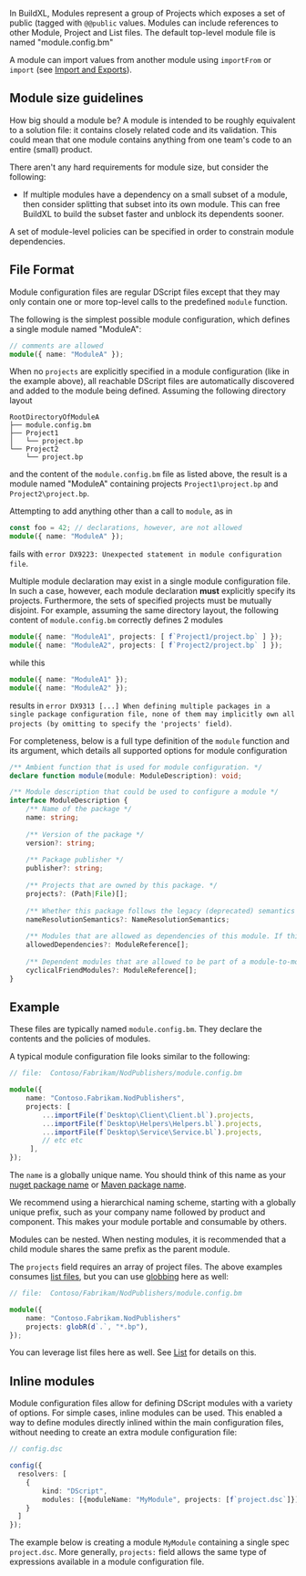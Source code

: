 In BuildXL, Modules represent a group of Projects which exposes a set of public (tagged with `@@public` values. Modules can include references to other Module, Project and List files. The default top-level module file is named "module.config.bm"

A module can import values from another module using `importFrom` or `import` (see [Import and Exports](./DScript/Import-export)).

## Module size guidelines
How big should a module be? A module is intended to be roughly equivalent to a solution file: it contains closely related code and its validation. This could mean that one module contains anything from one team's code to an entire (small) product. 

There aren't any hard requirements for module size, but consider the following:
* If multiple modules have a dependency on a small subset of a module, then consider splitting that subset into its own module. This can free BuildXL to build the subset faster and unblock its dependents sooner.

A set of module-level policies can be specified in order to constrain module dependencies.

## File Format
Module configuration files are regular DScript files except that they may only contain one or more top-level calls to the predefined `module` function.  

The following is the simplest possible module configuration, which defines a single module named "ModuleA":
```ts
// comments are allowed
module({ name: "ModuleA" });
```

When no `projects` are explicitly specified in a module configuration (like in the example above), all reachable DScript files are automatically discovered and added to the module being defined.  Assuming the following directory layout
```
RootDirectoryOfModuleA
├── module.config.bm
├── Project1
│   └── project.bp
└── Project2
    └── project.bp
```
and the content of the `module.config.bm` file as listed above, the result is a module named "ModuleA" containing projects `Project1\project.bp` and `Project2\project.bp`.

Attempting to add anything other than a call to `module`, as in
```ts
const foo = 42; // declarations, however, are not allowed
module({ name: "ModuleA" });
```
fails with `error DX9223: Unexpected statement in module configuration file`.

Multiple module declaration may exist in a single module configuration file.  In such a case, however, each module declaration **must** explicitly specify its projects. Furthermore, the sets of specified projects must be mutually disjoint.  For example, assuming the same directory layout, the following content of `module.config.bm` correctly defines 2 modules
```ts
module({ name: "ModuleA1", projects: [ f`Project1/project.bp` ] });
module({ name: "ModuleA2", projects: [ f`Project2/project.bp` ] });
```
while this
```ts
module({ name: "ModuleA1" });
module({ name: "ModuleA2" });
```
results in `error DX9313 [...] When defining multiple packages in a single package configuration file, none of them may implicitly own all projects (by omitting to specify the 'projects' field)`.

For completeness, below is a full type definition of the `module` function and its argument, which details all supported options for module configuration

```ts
/** Ambient function that is used for module configuration. */
declare function module(module: ModuleDescription): void;

/** Module description that could be used to configure a module */
interface ModuleDescription {
    /** Name of the package */
    name: string;
    
    /** Version of the package */
    version?: string;
    
    /** Package publisher */
    publisher?: string;
    
    /** Projects that are owned by this package. */
    projects?: (Path|File)[];
    
    /** Whether this package follows the legacy (deprecated) semantics or DScript V2 semantics for module resolution*/
    nameResolutionSemantics?: NameResolutionSemantics;
    
    /** Modules that are allowed as dependencies of this module. If this field is omitted, any module is allowed.*/
    allowedDependencies?: ModuleReference[];
    
    /** Dependent modules that are allowed to be part of a module-to-module dependency cycle. If omitted, cycles are not allowed. */
    cyclicalFriendModules?: ModuleReference[];
}
```
## Example
These files are typically named `module.config.bm`. They declare the contents and the policies of modules. 

A typical module configuration file looks similar to the following:

```typescript
// file:  Contoso/Fabrikam/NodPublishers/module.config.bm

module({
    name: "Contoso.Fabrikam.NodPublishers",
    projects: [
        ...importFile(f`Desktop\Client\Client.bl`).projects,
        ...importFile(f`Desktop\Helpers\Helpers.bl`).projects,
        ...importFile(f`Desktop\Service\Service.bl`).projects,
        // etc etc
     ],
});
```

The `name` is a globally unique name. You should think of this name as your [nuget package name](https://docs.microsoft.com/en-us/nuget/quickstart/create-and-publish-a-package) or [Maven package name](https://maven.apache.org/guides/mini/guide-naming-conventions.html).

We recommend using a hierarchical naming scheme, starting with a globally unique prefix, such as your company name followed by product and component. This makes your module portable and consumable by others.

Modules can be nested. When nesting modules, it is recommended that a child module shares the same prefix as the parent module.

The `projects` field requires an array of project files. The above examples consumes [list files](./DScript/List-files.md), but you can use [globbing](./DScript/Globbing.md) here as well:

```typescript
// file:  Contoso/Fabrikam/NodPublishers/module.config.bm

module({
    name: "Contoso.Fabrikam.NodPublishers"
    projects: globR(d`.`, "*.bp"),
});    
```
You can leverage list files here as well. See [List](/BuildXL/User-Guide/Script/List) for details on this.

## Inline modules
Module configuration files allow for defining DScript modules with a variety of options. For simple cases, inline modules can be used. This enabled a way to define modules directly inlined within the main configuration files, without needing to create an extra module configuration file:

```typescript
// config.dsc

config({
  resolvers: [
    {
        kind: "DScript",
        modules: [{moduleName: "MyModule", projects: [f`project.dsc`]}]
    }
  ]
});
```

The example below is creating a module `MyModule` containing a single spec `project.dsc`. More generally, `projects:` field allows the same type of expressions available in a module configuration file.
